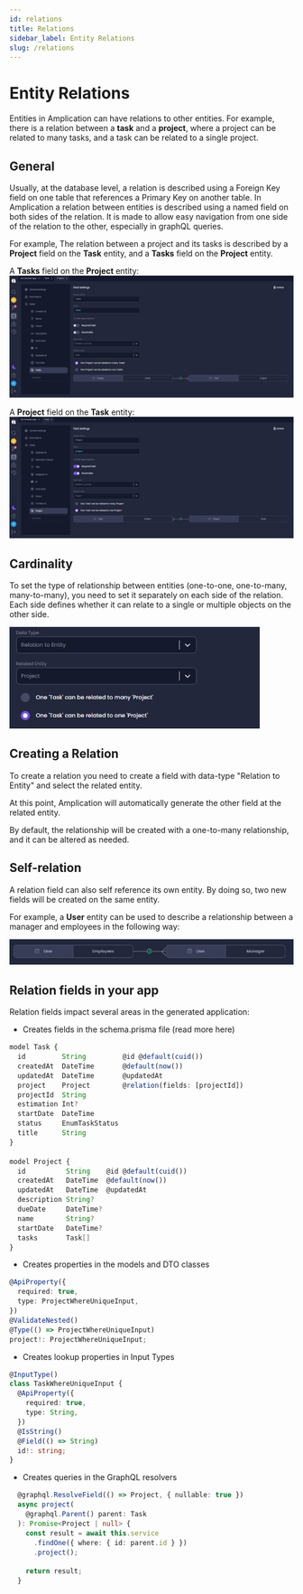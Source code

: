 ```yaml
---
id: relations
title: Relations
sidebar_label: Entity Relations
slug: /relations
---
```


# Entity Relations

Entities in Amplication can have relations to other entities. For example, there is a relation between a **task** and a **project**, where a project can be related to many tasks, and a task can be related to a single project.

## General

Usually, at the database level, a relation is described using a Foreign Key field on one table that references a Primary Key on another table.
In Amplication a relation between entities is described using a named field on both sides of the relation. It is made to allow easy navigation from one side of the relation to the other, especially in graphQL queries.

For example, The relation between a project and its tasks is described by a **Project** field on the **Task** entity, and a **Tasks** field on the **Project** entity.

A **Tasks** field on the **Project** entity:
![](./assets/relations/related-entity-2.jpg)

A **Project** field on the **Task** entity:
![](./assets/relations/related-entity.jpg)

## Cardinality

To set the type of relationship between entities (one-to-one, one-to-many, many-to-many), you need to set it separately on each side of the relation. Each side defines whether it can relate to a single or multiple objects on the other side.

![](./assets/relations/cardinality.jpg)

## Creating a Relation

To create a relation you need to create a field with data-type "Relation to Entity" and select the related entity.

At this point, Amplication will automatically generate the other field at the related entity.

By default, the relationship will be created with a one-to-many relationship, and it can be altered as needed.

## Self-relation

A relation field can also self reference its own entity. By doing so, two new fields will be created on the same entity.

For example, a **User** entity can be used to describe a relationship between a manager and employees in the following way:

![](./assets/relations/self-relation.jpg)

## Relation fields in your app

Relation fields impact several areas in the generated application:

- Creates fields in the schema.prisma file (read more here)

```typescript
model Task {
  id         String         @id @default(cuid())
  createdAt  DateTime       @default(now())
  updatedAt  DateTime       @updatedAt
  project    Project        @relation(fields: [projectId])
  projectId  String
  estimation Int?
  startDate  DateTime
  status     EnumTaskStatus
  title      String
}

model Project {
  id          String    @id @default(cuid())
  createdAt   DateTime  @default(now())
  updatedAt   DateTime  @updatedAt
  description String?
  dueDate     DateTime?
  name        String?
  startDate   DateTime?
  tasks       Task[]
}

```

- Creates properties in the models and DTO classes

```typescript
@ApiProperty({
  required: true,
  type: ProjectWhereUniqueInput,
})
@ValidateNested()
@Type(() => ProjectWhereUniqueInput)
project!: ProjectWhereUniqueInput;

```

- Creates lookup properties in Input Types

```typescript
@InputType()
class TaskWhereUniqueInput {
  @ApiProperty({
    required: true,
    type: String,
  })
  @IsString()
  @Field(() => String)
  id!: string;
}
```

- Creates queries in the GraphQL resolvers

```typescript
  @graphql.ResolveField(() => Project, { nullable: true })
  async project(
    @graphql.Parent() parent: Task
  ): Promise<Project | null> {
    const result = await this.service
      .findOne({ where: { id: parent.id } })
      .project();

    return result;
  }

```
